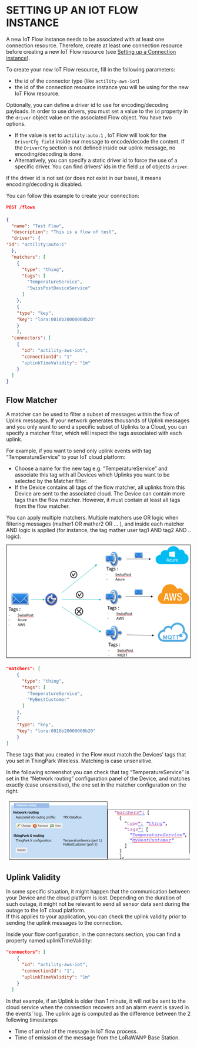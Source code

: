 # SETTING UP AN IOT FLOW INSTANCE

A new IoT Flow instance needs to be associated with at least one connection resource.
Therefore, create at least one connection resource before creating a new IoT Flow resource (see [Setting up a Connection instance](../Select_your_Connectors/)).

To create your new IoT Flow resource, fill in the following parameters:

*	the id of the connector type (like ``actility-aws-iot``)
*	the id of the connection resource instance you will be using for the new IoT Flow resource.

Optionally, you can define a driver id to use for encoding/decoding payloads.
In order to use drivers, you must set a value to the ``id`` property in the ``driver`` object value on the associated Flow object.
You have two options.


*	If the value is set to `actility:auto:1` , IoT Flow will look for the ``DriverCfg field``  inside our message to encode/decode the content.
If the ``DriverCfg`` section is not defined inside our uplink message, no encoding/decoding is done.
*	Alternatively, you can specify a static driver id to force the use of a specific driver. You can find drivers’ ids in the field ``id`` of objects ``driver``.

If the driver id is not set (or does not exist in our base), it means encoding/decoding is disabled.

You can follow this example to create your connection:

```json
POST /flows
 
{
  "name": "Test Flow",
  "description": "This is a flow of test",
  "driver": {
"id": "actility:auto:1"
  },
  "matchers": [
    {
      "type": "thing",
      "tags": [
        "TemperatureService",
        "SwissPostDeviceService"
      ]
    },
    {
	"type": "key",
	"key": "lora:0018b20000000b20"
    }
    ],
  "connectors": [
    {
      "id": "actility-aws-iot",
      "connectionId": "1"
      "uplinkTimeValidity": "1m"
    }
  ]
}

```

## Flow Matcher

A matcher can be used to filter a subset of messages within the flow of Uplink messages.
If your network generates thousands of Uplink messages and you only want to send a specific subset of Uplinks to a Cloud, you can specify a matcher filter, which will inspect the tags associated with each uplink.

For example, if you want to send only uplink events with tag “TemperatureService” to your IoT cloud platform:

* Choose a name for the new tag e.g. “TemperatureService” and associate this tag with all Devices which Uplinks you want to be selected by the Matcher filter.
* If the Device contains all tags of the flow matcher, all uplinks from this Device are sent to the associated cloud. The Device can contain more tags than the flow matcher. However, it must contain at least all tags from the flow matcher.

You can apply multiple matchers. Multiple matchers use OR logic when filtering messages (mather1 OR mather2 OR … ), and inside each matcher AND logic is applied (for instance, the tag mather user tag1 AND tag2 AND .. logic).

![img](./images/matchers.png)

```json
"matchers": [
    {
      "type": "thing",
      "tags": [
        "TemperatureService",
        "MyBestCustomer"
      ]
    },
    {
	"type": "key",
	"key": "lora:0018b20000000b20"
    }
]
```

These tags that you created in the Flow must match the Devices’ tags that you set in ThingPark Wireless. Matching is case unsensitive.

In the following screenshot you can check that tag “TemperatureService” is set in the “Network routing” configuration panel of the Device, and matches exactly (case unsensitive), the one set in the matcher configuration on the right.

![img](./images/config_matcher.png)

## Uplink Validity

In some specific situation, it might happen that the communication between your Device and the cloud platform is lost.
Depending on the duration of such outage, it might not be relevant to send all sensor data sent during the outage to the IoT cloud platform.   
If this applies to your application, you can check the uplink validity prior to sending the uplink messages to the connection.

Inside your flow configuration, in the connectors section, you can find a property named uplinkTimeValidity:

```json
"connectors": [
    {
      "id": "actility-aws-iot",
      "connectionId": "1",
      "uplinkTimeValidity": "1m"
    }
  ]
```

In that example, if an Uplink is older than 1 minute, it will not be sent to the cloud service when the connection recovers and an alarm event is saved in the events’ log.
The uplink age is computed as the difference between the 2 following timestamps 

* Time of arrival of the message in IoT flow process. 
* Time of emission of the message from the LoRaWAN® Base Station.

[comment]: <> (<hyvor></hyvor>)
